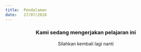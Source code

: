 ```yaml
---
title:  Pendalaman
date:   27/07/2018
---
```


### <center>Kami sedang mengerjakan pelajaran ini</center>
<center>Silahkan kembali lagi nanti</center>